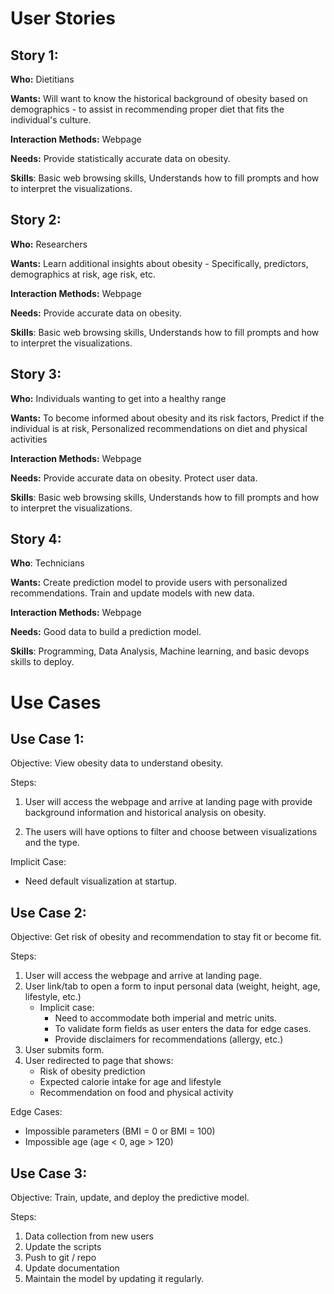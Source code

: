 # User Stories
## Story 1:
**Who:** Dietitians

**Wants:** Will want to know the historical background of obesity based on demographics - 
to assist in recommending proper diet that fits the individual's culture.

**Interaction Methods:** Webpage

**Needs:** Provide statistically accurate data on obesity.

**Skills**: Basic web browsing skills, Understands how to fill prompts and how to interpret 
the visualizations.

## Story 2:
**Who:** Researchers

**Wants:** Learn additional insights about obesity - Specifically, predictors, demographics at risk, 
age risk, etc.

**Interaction Methods:** Webpage

**Needs:** Provide accurate data on obesity.

**Skills**: Basic web browsing skills, Understands how to fill prompts and how to interpret
the visualizations.

## Story 3:
**Who:** Individuals wanting to get into a healthy range

**Wants:** To become informed about obesity and its risk factors, Predict if the individual is at risk, Personalized recommendations on diet and physical activities

**Interaction Methods:** Webpage

**Needs:** Provide accurate data on obesity. Protect user data.

**Skills**: Basic web browsing skills, Understands how to fill prompts and how to interpret
the visualizations.


## Story 4:
**Who**: Technicians

**Wants:** Create prediction model to provide users with personalized recommendations. Train and update models with new 
data.

**Interaction Methods:** Webpage

**Needs:** Good data to build a prediction model.

**Skills**: Programming, Data Analysis, Machine learning, and basic devops skills to deploy.

#
#
# Use Cases
## Use Case 1:

Objective: View obesity data to understand obesity.

Steps:

1. User will access the webpage and arrive at landing page with provide background information and
historical analysis on obesity.

2. The users will have options to filter and choose between visualizations and the type.

Implicit Case:

- Need default visualization at startup.


## Use Case 2:

Objective: Get risk of obesity and recommendation to stay fit or become fit.

Steps:
1. User will access the webpage and arrive at landing page.
2. User link/tab to open a form to input personal data (weight, height, age, lifestyle, etc.)
   - Implicit case: 
     - Need to accommodate both imperial and metric units.
     - To validate form fields as user enters the data for edge cases.
     - Provide disclaimers for recommendations (allergy, etc.)
3. User submits form.
4. User redirected to page that shows:
   - Risk of obesity prediction
   - Expected calorie intake for age and lifestyle
   - Recommendation on food and physical activity

Edge Cases:
- Impossible parameters (BMI = 0 or BMI = 100)
- Impossible age (age < 0, age > 120)


## Use Case 3:

Objective: Train, update, and deploy the predictive model.

Steps:
1. Data collection from new users
2. Update the scripts
3. Push to git / repo
4. Update documentation
5. Maintain the model by updating it regularly.
